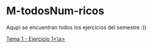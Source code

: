 # M-todosNum-ricos
Aqupi se encuentran todos los ejercicios del semestre :))

<a href="/Tema1/Redondeo/Codigo1.java">Tema 1 - Ejercicio 1<\a>
